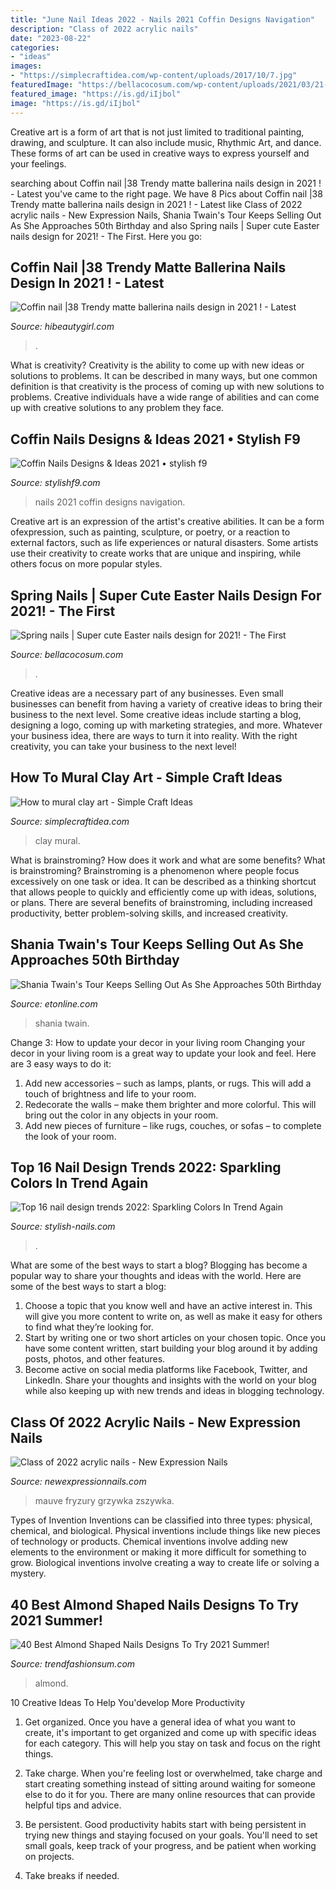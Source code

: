 ```yaml
---
title: "June Nail Ideas 2022 - Nails 2021 Coffin Designs Navigation"
description: "Class of 2022 acrylic nails"
date: "2023-08-22"
categories:
- "ideas"
images:
- "https://simplecraftidea.com/wp-content/uploads/2017/10/7.jpg"
featuredImage: "https://bellacocosum.com/wp-content/uploads/2021/03/21-6.jpg"
featured_image: "https://is.gd/iIjbol"
image: "https://is.gd/iIjbol"
---
```



Creative art is a form of art that is not just limited to traditional painting, drawing, and sculpture. It can also include music, Rhythmic Art, and dance. These forms of art can be used in creative ways to express yourself and your feelings.

	

		
searching about Coffin nail |38 Trendy matte ballerina nails design in 2021 ! - Latest you've came to the right page. We have 8 Pics about Coffin nail |38 Trendy matte ballerina nails design in 2021 ! - Latest like Class of 2022 acrylic nails - New Expression Nails, Shania Twain&#039;s Tour Keeps Selling Out As She Approaches 50th Birthday and also Spring nails | Super cute Easter nails design for 2021! - The First. Here you go:
		
    
## Coffin Nail |38 Trendy Matte Ballerina Nails Design In 2021 ! - Latest

<img loading=lazy src="https://hibeautygirl.com/wp-content/uploads/2021/03/31-4.jpg" onerror="this.onerror=null;this.src='https://tse2.mm.bing.net/th?id=OIP.-a34Y_IjpKnawesMyNHq1AHaKT&amp;pid=15.1';" alt="Coffin nail |38 Trendy matte ballerina nails design in 2021 ! - Latest">

_Source: hibeautygirl.com_

>. 

	

What is creativity?
Creativity is the ability to come up with new ideas or solutions to problems. It can be described in many ways, but one common definition is that creativity is the process of coming up with new solutions to problems. Creative individuals have a wide range of abilities and can come up with creative solutions to any problem they face.

    
## Coffin Nails Designs &amp; Ideas 2021 • Stylish F9

<img loading=lazy src="https://is.gd/iIjbol" onerror="this.onerror=null;this.src='https://tse4.mm.bing.net/th?id=OIP.i1uxw3twWu84A6-fVkmTtAAAAA&amp;pid=15.1';" alt="Coffin Nails Designs &amp; Ideas 2021 • stylish f9">

_Source: stylishf9.com_

>nails 2021 coffin designs navigation. 

	

Creative art is an expression of the artist's creative abilities. It can be a form ofexpression, such as painting, sculpture, or poetry, or a reaction to external factors, such as life experiences or natural disasters. Some artists use their creativity to create works that are unique and inspiring, while others focus on more popular styles.

    
## Spring Nails | Super Cute Easter Nails Design For 2021! - The First

<img loading=lazy src="https://bellacocosum.com/wp-content/uploads/2021/03/21-6.jpg" onerror="this.onerror=null;this.src='https://tse2.mm.bing.net/th?id=OIP.kLBQrrU5al7GBclGhe9wbgHaLO&amp;pid=15.1';" alt="Spring nails | Super cute Easter nails design for 2021! - The First">

_Source: bellacocosum.com_

>. 

	

Creative ideas are a necessary part of any businesses. Even small businesses can benefit from having a variety of creative ideas to bring their business to the next level. Some creative ideas include starting a blog, designing a logo, coming up with marketing strategies, and more. Whatever your business idea, there are ways to turn it into reality. With the right creativity, you can take your business to the next level!

    
## How To Mural Clay Art - Simple Craft Ideas

<img loading=lazy src="https://simplecraftidea.com/wp-content/uploads/2017/10/7.jpg" onerror="this.onerror=null;this.src='https://tse4.mm.bing.net/th?id=OIP.CUP5vzoaLTFYzKH4LvPRAQHaJ4&amp;pid=15.1';" alt="How to mural clay art - Simple Craft Ideas">

_Source: simplecraftidea.com_

>clay mural. 

	

What is brainstroming? How does it work and what are some benefits?
What is brainstroming? Brainstroming is a phenomenon where people focus excessively on one task or idea. It can be described as a thinking shortcut that allows people to quickly and efficiently come up with ideas, solutions, or plans. There are several benefits of brainstroming, including increased productivity, better problem-solving skills, and increased creativity.

    
## Shania Twain&#039;s Tour Keeps Selling Out As She Approaches 50th Birthday

<img loading=lazy src="https://www.etonline.com/sites/default/files/styles/max_1280x720/public/images/2015-08/1280_et_c4shaniatwain_081315.jpg?itok=IQzuRDpe" onerror="this.onerror=null;this.src='https://tse3.mm.bing.net/th?id=OIP.IOc13PaH-qIPf2h2waeDDgHaEK&amp;pid=15.1';" alt="Shania Twain&#039;s Tour Keeps Selling Out As She Approaches 50th Birthday">

_Source: etonline.com_

>shania twain. 

	

Change 3: How to update your decor in your living room
Changing your decor in your living room is a great way to update your look and feel. Here are 3 easy ways to do it: 
1. Add new accessories – such as lamps, plants, or rugs. This will add a touch of brightness and life to your room. 
2. Redecorate the walls – make them brighter and more colorful. This will bring out the color in any objects in your room. 
3. Add new pieces of furniture – like rugs, couches, or sofas – to complete the look of your room.

    
## Top 16 Nail Design Trends 2022: Sparkling Colors In Trend Again

<img loading=lazy src="https://stylish-nails.com/wp-content/uploads/2021/06/nail-art-trends-2022-660x400.jpg" onerror="this.onerror=null;this.src='https://tse2.mm.bing.net/th?id=OIP.5_BbitslBIzktCI7sVO2hgHaEf&amp;pid=15.1';" alt="Top 16 nail design trends 2022: Sparkling Colors In Trend Again">

_Source: stylish-nails.com_

>. 

	

What are some of the best ways to start a blog?
Blogging has become a popular way to share your thoughts and ideas with the world. Here are some of the best ways to start a blog: 
1. Choose a topic that you know well and have an active interest in. This will give you more content to write on, as well as make it easy for others to find what they’re looking for. 
2. Start by writing one or two short articles on your chosen topic. Once you have some content written, start building your blog around it by adding posts, photos, and other features. 
3. Become active on social media platforms like Facebook, Twitter, and LinkedIn. Share your thoughts and insights with the world on your blog while also keeping up with new trends and ideas in blogging technology. 

    
## Class Of 2022 Acrylic Nails - New Expression Nails

<img loading=lazy src="https://newexpressionnails.com/wp-content/uploads/2019/02/winter-acrylic-nails-square-1.jpg" onerror="this.onerror=null;this.src='https://tse1.mm.bing.net/th?id=OIP.VoYuuiVCzPKLt53NxV9vwgHaHa&amp;pid=15.1';" alt="Class of 2022 acrylic nails - New Expression Nails">

_Source: newexpressionnails.com_

>mauve fryzury grzywka zszywka. 

	

Types of Invention
Inventions can be classified into three types: physical, chemical, and biological. Physical inventions include things like new pieces of technology or products. Chemical inventions involve adding new elements to the environment or making it more difficult for something to grow. Biological inventions involve creating a way to create life or solving a mystery.

    
## 40 Best Almond Shaped Nails Designs To Try 2021 Summer!

<img loading=lazy src="https://trendfashionsum.com/wp-content/uploads/2021/06/4-1.jpg" onerror="this.onerror=null;this.src='https://tse4.mm.bing.net/th?id=OIP.WTnmmhQsoTOdfB2N9wUnZAHaLH&amp;pid=15.1';" alt="40 Best Almond Shaped Nails Designs To Try 2021 Summer!">

_Source: trendfashionsum.com_

>almond. 

	

10 Creative Ideas To Help You'develop More Productivity
1. Get organized. Once you have a general idea of what you want to create, it's important to get organized and come up with specific ideas for each category. This will help you stay on task and focus on the right things.
2. Take charge. When you're feeling lost or overwhelmed, take charge and start creating something instead of sitting around waiting for someone else to do it for you. There are many online resources that can provide helpful tips and advice.

3. Be persistent. Good productivity habits start with being persistent in trying new things and staying focused on your goals. You'll need to set small goals, keep track of your progress, and be patient when working on projects.

4. Take breaks if needed.

